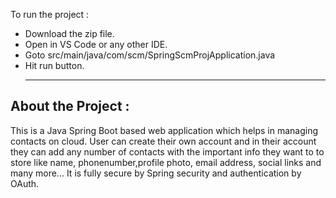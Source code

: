 To run the project : 
- Download the zip file.
- Open in VS Code or any other IDE.
- Goto src/main/java/com/scm/SpringScmProjApplication.java
- Hit run button.
  ________________________________________________________________________

About the Project : 
------------------
This is a Java Spring Boot based web application which helps in managing contacts on cloud.
User can create their own account and  in their account they can add any number of contacts with the important info they want to to store like name, phonenumber,profile photo, email address,
social links and many more...
It is fully secure by Spring security and authentication by OAuth.
